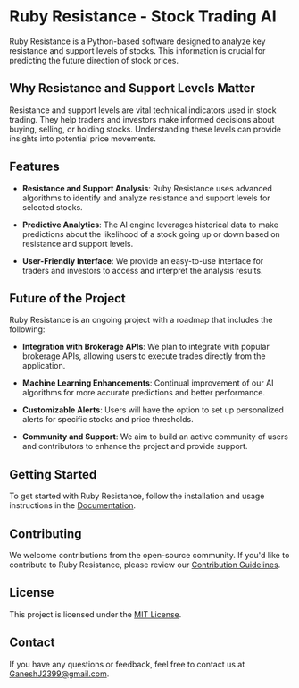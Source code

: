 # Ruby Resistance - Stock Trading AI

Ruby Resistance is a Python-based software designed to analyze key resistance and support levels of stocks. This information is crucial for predicting the future direction of stock prices.

## Why Resistance and Support Levels Matter

Resistance and support levels are vital technical indicators used in stock trading. They help traders and investors make informed decisions about buying, selling, or holding stocks. Understanding these levels can provide insights into potential price movements.

## Features

- **Resistance and Support Analysis**: Ruby Resistance uses advanced algorithms to identify and analyze resistance and support levels for selected stocks.

- **Predictive Analytics**: The AI engine leverages historical data to make predictions about the likelihood of a stock going up or down based on resistance and support levels.

- **User-Friendly Interface**: We provide an easy-to-use interface for traders and investors to access and interpret the analysis results.

## Future of the Project

Ruby Resistance is an ongoing project with a roadmap that includes the following:

- **Integration with Brokerage APIs**: We plan to integrate with popular brokerage APIs, allowing users to execute trades directly from the application.

- **Machine Learning Enhancements**: Continual improvement of our AI algorithms for more accurate predictions and better performance.

- **Customizable Alerts**: Users will have the option to set up personalized alerts for specific stocks and price thresholds.

- **Community and Support**: We aim to build an active community of users and contributors to enhance the project and provide support.

## Getting Started

To get started with Ruby Resistance, follow the installation and usage instructions in the [Documentation](link-to-docs).

## Contributing

We welcome contributions from the open-source community. If you'd like to contribute to Ruby Resistance, please review our [Contribution Guidelines](link-to-contribution-guidelines).

## License

This project is licensed under the [MIT License](link-to-license).

## Contact

If you have any questions or feedback, feel free to contact us at [GaneshJ2399@gmail.com](mailto:GaneshJ2399@gmail.com).